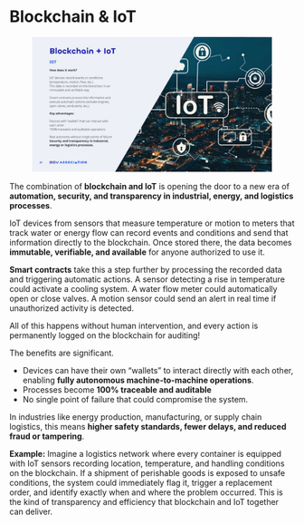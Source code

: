 # Blockchain & IoT

<figure><img src="../../../.gitbook/assets/Slide21.jpg" alt=""><figcaption></figcaption></figure>

The combination of **blockchain and IoT** is opening the door to a new era of **automation, security, and transparency in industrial, energy, and logistics processes**.&#x20;

IoT devices from sensors that measure temperature or motion to meters that track water or energy flow can record events and conditions and send that information directly to the blockchain. Once stored there, the data becomes **immutable, verifiable, and available** for anyone authorized to use it.

**Smart contracts** take this a step further by processing the recorded data and triggering automatic actions. A sensor detecting a rise in temperature could activate a cooling system. A water flow meter could automatically open or close valves. A motion sensor could send an alert in real time if unauthorized activity is detected.&#x20;

All of this happens without human intervention, and every action is permanently logged on the blockchain for auditing!

The benefits are significant.&#x20;

* Devices can have their own “wallets” to interact directly with each other, enabling **fully autonomous machine-to-machine operations**.&#x20;
* Processes become **100% traceable and auditable**
* &#x20;No single point of failure that could compromise the system.&#x20;

In industries like energy production, manufacturing, or supply chain logistics, this means **higher safety standards, fewer delays, and reduced fraud or tampering**.

**Example:** Imagine a logistics network where every container is equipped with IoT sensors recording location, temperature, and handling conditions on the blockchain. If a shipment of perishable goods is exposed to unsafe conditions, the system could immediately flag it, trigger a replacement order, and identify exactly when and where the problem occurred. This is the kind of transparency and efficiency that blockchain and IoT together can deliver.
